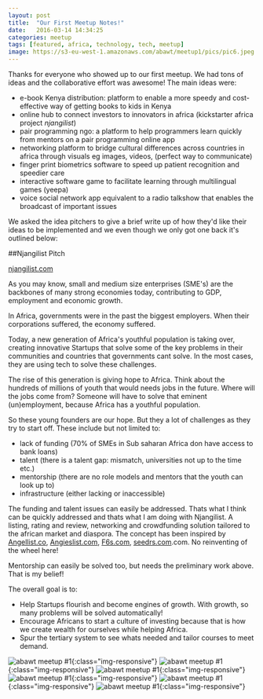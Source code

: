 ```yaml
---
layout: post
title:  "Our First Meetup Notes!"
date:   2016-03-14 14:34:25
categories: meetup
tags: [featured, africa, technology, tech, meetup]
image: https://s3-eu-west-1.amazonaws.com/abawt/meetup1/pics/pic6.jpeg
---
```

Thanks for everyone who showed up to our first meetup. We had tons of ideas and the collaborative effort was awesome!
The main ideas were:

* e-book Kenya distribution: platform to enable a more speedy and cost-effective way of getting books to kids in Kenya
* online hub to connect investors to innovators in africa (kickstarter africa project *njangilist*)
* pair programming ngo: a platform to help programmers learn quickly from mentors on a pair programming online app
* networking platform to bridge cultural differences across countries in africa through visuals eg images, videos, (perfect way to communicate)
* finger print biometrics software to speed up patient recognition and speedier care
* interactive software game to facilitate learning through multilingual games (yeepa)
* voice social network app equivalent to a radio talkshow that enables the broadcast of important issues


We asked the idea pitchers to give a brief write up of how they&#39;d like their ideas to be implemented and we even though we only got one back it&#39;s outlined below:

##Njangilist Pitch

[njangilist.com](https://www.njangilist.com/)

As you may know, small and medium size enterprises (SME&#39;s) are the backbones of many strong economies today, contributing to GDP, employment and economic growth.

In Africa, governments were in the past the biggest employers. When their corporations suffered, the economy suffered.

Today, a new generation of Africa&#39;s youthful population is taking over, creating innovative Startups that solve some of the key problems in their communities and countries that governments cant solve. In the most cases, they are using tech to solve these challenges.

The rise of this generation is giving hope to Africa. Think about the hundreds of millions of youth that would needs jobs in the future. Where will the jobs come from? Someone will have to solve that eminent (un)employment, because Africa has a youthful population.

So these young founders are our hope. But they a lot of challenges as they try to start off. These include but not limited to:


* lack of funding (70% of SMEs in Sub saharan Africa don have access to bank loans)
* talent (there is a talent gap: mismatch, universities not up to the time etc.)
* mentorship (there are no role models and mentors that the youth can look up to)
* infrastructure (either lacking or inaccessible)


The funding and talent issues can easily be addressed. Thats what I think can be quickly addressed and thats what I am doing with Njangilist. A listing, rating and review, networking and crowdfunding solution tailored to the african market and diaspora.
The concept has been inspired by <a href="http://angellist.co">Angellist.co</a>, <a href="http://angieslist.com">Angieslist.com</a>, <a href="http://f6s.com">F6s.com</a>, <a href="http://seedrs.com">seedrs.com</a>.com. No reinventing of the wheel here!

Mentorship can easily be solved too, but needs the preliminary work above. That is my belief!

The overall goal is to:


* Help Startups flourish and become engines of growth. With growth, so many problems will be solved automatically!
* Encourage Africans to start a culture of investing because that is how we create wealth for ourselves while helping Africa.
* Spur the tertiary system to see whats needed and tailor courses to meet demand.


![abawt meetup #1](https://s3-eu-west-1.amazonaws.com/abawt/meetup1/pics/pic1.jpeg){:class="img-responsive"}
![abawt meetup #1](https://s3-eu-west-1.amazonaws.com/abawt/meetup1/pics/pic2.jpeg){:class="img-responsive"}
![abawt meetup #1](https://s3-eu-west-1.amazonaws.com/abawt/meetup1/pics/pic3.jpeg){:class="img-responsive"}
![abawt meetup #1](https://s3-eu-west-1.amazonaws.com/abawt/meetup1/pics/pic4.jpeg){:class="img-responsive"}
![abawt meetup #1](https://s3-eu-west-1.amazonaws.com/abawt/meetup1/pics/pic5.jpeg){:class="img-responsive"}
![abawt meetup #1](https://s3-eu-west-1.amazonaws.com/abawt/meetup1/pics/pic7.jpeg){:class="img-responsive"}
